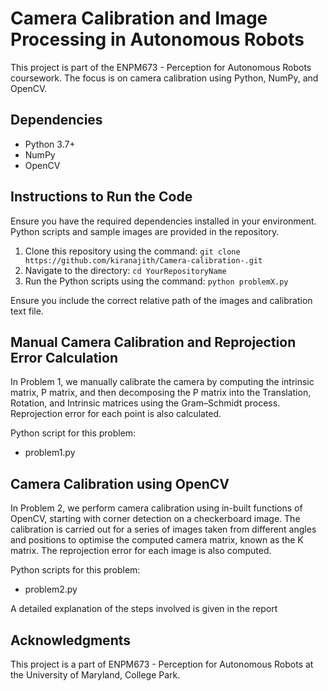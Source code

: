 # Camera Calibration and Image Processing in Autonomous Robots
This project is part of the ENPM673 - Perception for Autonomous Robots coursework. The focus is on camera calibration using Python, NumPy, and OpenCV.

## Dependencies
- Python 3.7+
- NumPy
- OpenCV

## Instructions to Run the Code
Ensure you have the required dependencies installed in your environment. Python scripts and sample images are provided in the repository.

1. Clone this repository using the command: `git clone https://github.com/kiranajith/Camera-calibration-.git`
2. Navigate to the directory: `cd YourRepositoryName`
3. Run the Python scripts using the command: `python problemX.py`

Ensure you include the correct relative path of the images and calibration text file.

## Manual Camera Calibration and Reprojection Error Calculation
In Problem 1, we manually calibrate the camera by computing the intrinsic matrix, P matrix, and then decomposing the P matrix into the Translation, Rotation, and Intrinsic matrices using the Gram–Schmidt process. Reprojection error for each point is also calculated. 

Python script for this problem: 
- problem1.py

## Camera Calibration using OpenCV
In Problem 2, we perform camera calibration using in-built functions of OpenCV, starting with corner detection on a checkerboard image. The calibration is carried out for a series of images taken from different angles and positions to optimise the computed camera matrix, known as the K matrix. The reprojection error for each image is also computed. 

Python scripts for this problem:
- problem2.py

A detailed explanation of the steps involved is given in the report


## Acknowledgments
This project is a part of ENPM673 - Perception for Autonomous Robots at the University of Maryland, College Park.

